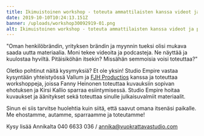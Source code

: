 ```yaml
---
title: Ikimuistoinen workshop - toteuta ammattilaisten kanssa videot ja podcastit
date: 2019-10-10T10:24:13.151Z
banner: /uploads/workshop30092919-01.png
alt: Ikimuistoinen workshop - toteuta ammattilaisten kanssa videot ja podcastit
---
```

"Oman henkilöbrändin, yrityksen brändin ja myynnin tueksi olisi mukava saada uutta materiaalia. Moni tekee videoita ja podcasteja. Ne näyttää ja kuulostaa hyviltä. Pitäisiköhän itsekin? Missähän semmoisia voisi toteuttaa?"

Oletko pohtinut näitä kysymyksiä? Et ole yksin! Studio Empire vastaa kysyntään yhteistyössä Vallum ja [FJH Productios](https://mediaproducerfjh.fi/fi/palvelut/fjh-productions/) kanssa ja toteuttaa workshoppeja, joissa Fanny Heinonen toteuttaa kuvauksiin sopivan ehotuksen ja Kirsi Kallio sparraa esiintymisessä. Studio Empire hoitaa kuvaukset ja äänitykset sekä toteuttaa sinulle julkaisuvalmiit materiaalit.

Sinun ei siis tarvitse huolehtia kuin siitä, että saavut omana itsenäsi paikalle. Me ehostamme, autamme, sparraamme ja toteutamme!

Kysy lisää Annikalta 040 6633 036 / annika@vuokrattavastudio.com
